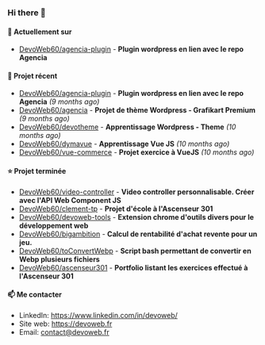 ### Hi there 👋

#### 👷 Actuellement sur 

- [DevoWeb60/agencia-plugin](https://github.com/DevoWeb60/agencia-plugin) - **Plugin wordpress en lien avec le repo Agencia**

#### 🌱 Projet récent

- [DevoWeb60/agencia-plugin](https://github.com/DevoWeb60/agencia-plugin) - **Plugin wordpress en lien avec le repo Agencia** *(9 months ago)*
- [DevoWeb60/agencia](https://github.com/DevoWeb60/agencia) - **Projet de thème Wordpress - Grafikart Premium** *(9 months ago)*
- [DevoWeb60/devotheme](https://github.com/DevoWeb60/devotheme) - **Apprentissage Wordpress - Theme** *(10 months ago)*
- [DevoWeb60/dymavue](https://github.com/DevoWeb60/dymavue) - **Apprentissage Vue JS** *(10 months ago)*
- [DevoWeb60/vue-commerce](https://github.com/DevoWeb60/vue-commerce) - **Projet exercice à VueJS** *(10 months ago)*

#### ⭐ Projet terminée

- [DevoWeb60/video-controller](https://github.com/DevoWeb60/video-controller) - **Video controller personnalisable. Créer avec l&#39;API Web Component JS**
- [DevoWeb60/clement-tp](https://github.com/DevoWeb60/clement-tp) - **Projet d&#39;école à l&#39;Ascenseur 301**
- [DevoWeb60/devoweb-tools](https://github.com/DevoWeb60/devoweb-tools) - **Extension chrome d&#39;outils divers pour le développement web**
- [DevoWeb60/bigambition](https://github.com/DevoWeb60/bigambition) - **Calcul de rentabilité d&#39;achat revente pour un jeu.**
- [DevoWeb60/toConvertWebp](https://github.com/DevoWeb60/toConvertWebp) - **Script bash permettant de convertir en Webp plusieurs fichiers**
- [DevoWeb60/ascenseur301](https://github.com/DevoWeb60/ascenseur301) - **Portfolio listant les exercices effectué à l&#39;Ascenseur 301**

#### 📫 Me contacter

- LinkedIn: https://www.linkedin.com/in/devoweb/
- Site web: https://devoweb.fr
- Email: contact@devoweb.fr

